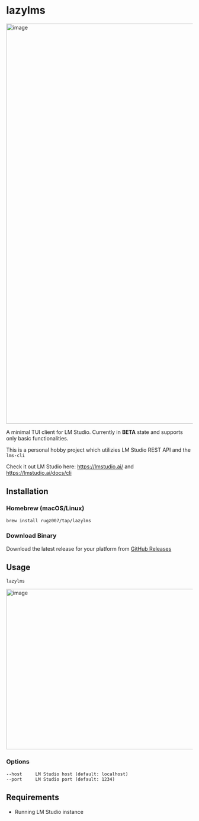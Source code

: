 # lazylms

<img width="1920" height="1080" alt="image" src="https://github.com/user-attachments/assets/12b94da0-588e-48bc-aab1-a55ec786cc2e" />



A minimal TUI client for LM Studio. Currently in **BETA** state and supports only basic functionalities.

This is a personal hobby project which utilizies LM Studio REST API and the `lms-cli`

Check it out LM Studio here: https://lmstudio.ai/ and https://lmstudio.ai/docs/cli

## Installation

### Homebrew (macOS/Linux)

```bash
brew install rugz007/tap/lazylms
```

### Download Binary

Download the latest release for your platform from [GitHub Releases](https://github.com/Rugz007/lazylms/releases)

## Usage

```bash
lazylms
```

<img width="600" height="433" alt="image" src="https://github.com/user-attachments/assets/9bcdcdfd-92f7-4704-939d-c8a0a5aef26a" />


### Options

```
--host     LM Studio host (default: localhost)
--port     LM Studio port (default: 1234)
```

## Requirements

- Running LM Studio instance
